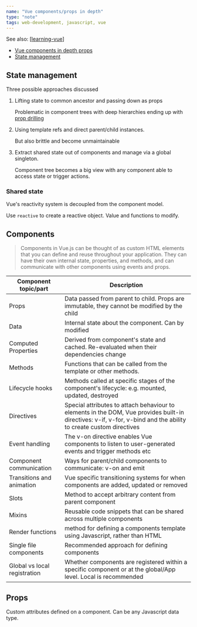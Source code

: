 ```yaml
---
name: "Vue components/props in depth"
type: "note"
tags: web-development, javascript, vue
---
```


See also: [[learning-vue]]

- [Vue components in depth props](https://vue-community.org/js/vue-js-components-in-depth-props.html)
- [State management](https://vuejs.org/guide/scaling-up/state-management.html)

## State management

Three possible approaches discussed

1. Lifting state to common ancestor and passing down as props

    Problematic in component trees with deep hierarchies ending up with [prop drilling](https://vuejs.org/guide/components/provide-inject.html#prop-drilling)

2. Using template refs and direct parent/child instances. 

    But also brittle and become unmaintainable

3. Extract shared state out of components and manage via a global singleton.

    Component tree becomes a big view with any component able to access state or trigger actions.

### Shared state

Vue's reactivity system is decoupled from the component model.

Use `reactive` to create a reactive object. Value and functions to modify.


## Components

> Components in Vue.js can be thought of as custom HTML elements that you can define and reuse throughout your application. They can have their own internal state, properties, and methods, and can communicate with other components using events and props.

| Component topic/part | Description |
| --- | --- |
| Props | Data passed from parent to child. Props are immutable, they cannot be modified by the child |
| Data | Internal state about the component. Can by modified |
| Computed Properties | Derived from component's state and cached. Re-evaluated when their dependencies change |
| Methods | Functions that can be called from the template or other methods.  |
| Lifecycle hooks | Methods called at specific stages of the component's lifecycle: e.g. mounted, updated, destroyed |
| Directives | Special attributes to attach behaviour to elements in the DOM, Vue provides built-in directives: v-if, v-for, v-bind and the ability to create custom directives |
| Event handling | The v-on directive enables Vue components to listen to user-generated events and trigger methods etc |
| Component communication | Ways for parent/child components to communicate: v-on and emit |
| Transitions and animation | Vue specific transitioning systems for when components are added, updated or removed |
| Slots | Method to accept arbitrary content from parent component |
| Mixins | Reusable code snippets that can be shared across multiple components|
| Render functions | method for defining a components template using Javascript, rather than HTML |
| Single file components | Recommended approach for defining components |
| Global vs local registration | Whether components are registered within a specific component or at the global/App level. Local is recommended |

## Props

Custom attributes defined on a component. Can be any Javascript data type.


[//begin]: # "Autogenerated link references for markdown compatibility"
[learning-vue]: learning-vue "learning-vue"
[//end]: # "Autogenerated link references"